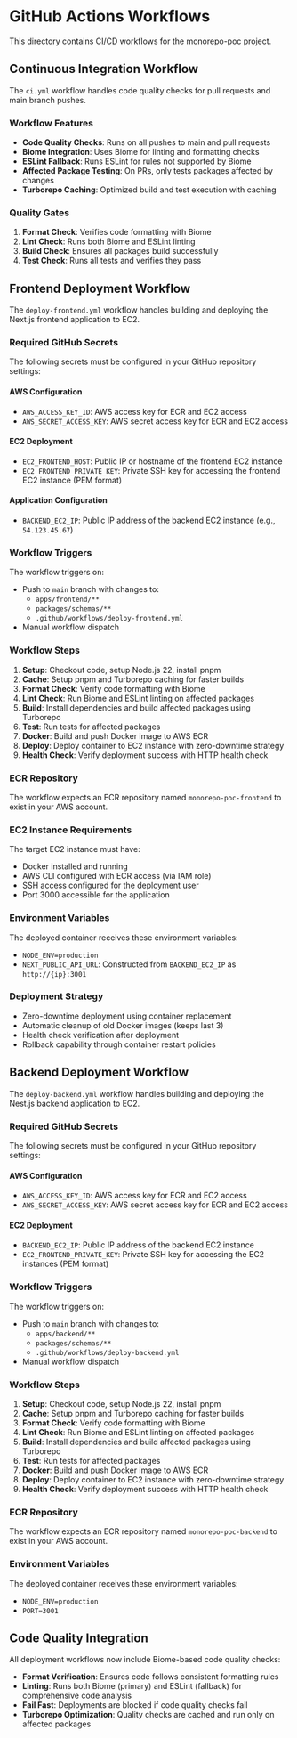 # GitHub Actions Workflows

This directory contains CI/CD workflows for the monorepo-poc project.

## Continuous Integration Workflow

The `ci.yml` workflow handles code quality checks for pull requests and main branch pushes.

### Workflow Features

- **Code Quality Checks**: Runs on all pushes to main and pull requests
- **Biome Integration**: Uses Biome for linting and formatting checks
- **ESLint Fallback**: Runs ESLint for rules not supported by Biome
- **Affected Package Testing**: On PRs, only tests packages affected by changes
- **Turborepo Caching**: Optimized build and test execution with caching

### Quality Gates

1. **Format Check**: Verifies code formatting with Biome
2. **Lint Check**: Runs both Biome and ESLint linting
3. **Build Check**: Ensures all packages build successfully
4. **Test Check**: Runs all tests and verifies they pass

## Frontend Deployment Workflow

The `deploy-frontend.yml` workflow handles building and deploying the Next.js frontend application to EC2.

### Required GitHub Secrets

The following secrets must be configured in your GitHub repository settings:

#### AWS Configuration

- `AWS_ACCESS_KEY_ID`: AWS access key for ECR and EC2 access
- `AWS_SECRET_ACCESS_KEY`: AWS secret access key for ECR and EC2 access

#### EC2 Deployment

- `EC2_FRONTEND_HOST`: Public IP or hostname of the frontend EC2 instance
- `EC2_FRONTEND_PRIVATE_KEY`: Private SSH key for accessing the frontend EC2 instance (PEM format)

#### Application Configuration

- `BACKEND_EC2_IP`: Public IP address of the backend EC2 instance (e.g., `54.123.45.67`)

### Workflow Triggers

The workflow triggers on:

- Push to `main` branch with changes to:
  - `apps/frontend/**`
  - `packages/schemas/**`
  - `.github/workflows/deploy-frontend.yml`
- Manual workflow dispatch

### Workflow Steps

1. **Setup**: Checkout code, setup Node.js 22, install pnpm
2. **Cache**: Setup pnpm and Turborepo caching for faster builds
3. **Format Check**: Verify code formatting with Biome
4. **Lint Check**: Run Biome and ESLint linting on affected packages
5. **Build**: Install dependencies and build affected packages using Turborepo
6. **Test**: Run tests for affected packages
7. **Docker**: Build and push Docker image to AWS ECR
8. **Deploy**: Deploy container to EC2 instance with zero-downtime strategy
9. **Health Check**: Verify deployment success with HTTP health check

### ECR Repository

The workflow expects an ECR repository named `monorepo-poc-frontend` to exist in your AWS account.

### EC2 Instance Requirements

The target EC2 instance must have:

- Docker installed and running
- AWS CLI configured with ECR access (via IAM role)
- SSH access configured for the deployment user
- Port 3000 accessible for the application

### Environment Variables

The deployed container receives these environment variables:

- `NODE_ENV=production`
- `NEXT_PUBLIC_API_URL`: Constructed from `BACKEND_EC2_IP` as `http://{ip}:3001`

### Deployment Strategy

- Zero-downtime deployment using container replacement
- Automatic cleanup of old Docker images (keeps last 3)
- Health check verification after deployment
- Rollback capability through container restart policies

## Backend Deployment Workflow

The `deploy-backend.yml` workflow handles building and deploying the Nest.js backend application to EC2.

### Required GitHub Secrets

The following secrets must be configured in your GitHub repository settings:

#### AWS Configuration

- `AWS_ACCESS_KEY_ID`: AWS access key for ECR and EC2 access
- `AWS_SECRET_ACCESS_KEY`: AWS secret access key for ECR and EC2 access

#### EC2 Deployment

- `BACKEND_EC2_IP`: Public IP address of the backend EC2 instance
- `EC2_FRONTEND_PRIVATE_KEY`: Private SSH key for accessing the EC2 instances (PEM format)

### Workflow Triggers

The workflow triggers on:

- Push to `main` branch with changes to:
  - `apps/backend/**`
  - `packages/schemas/**`
  - `.github/workflows/deploy-backend.yml`
- Manual workflow dispatch

### Workflow Steps

1. **Setup**: Checkout code, setup Node.js 22, install pnpm
2. **Cache**: Setup pnpm and Turborepo caching for faster builds
3. **Format Check**: Verify code formatting with Biome
4. **Lint Check**: Run Biome and ESLint linting on affected packages
5. **Build**: Install dependencies and build affected packages using Turborepo
6. **Test**: Run tests for affected packages
7. **Docker**: Build and push Docker image to AWS ECR
8. **Deploy**: Deploy container to EC2 instance with zero-downtime strategy
9. **Health Check**: Verify deployment success with HTTP health check

### ECR Repository

The workflow expects an ECR repository named `monorepo-poc-backend` to exist in your AWS account.

### Environment Variables

The deployed container receives these environment variables:

- `NODE_ENV=production`
- `PORT=3001`

## Code Quality Integration

All deployment workflows now include Biome-based code quality checks:

- **Format Verification**: Ensures code follows consistent formatting rules
- **Linting**: Runs both Biome (primary) and ESLint (fallback) for comprehensive code analysis
- **Fail Fast**: Deployments are blocked if code quality checks fail
- **Turborepo Optimization**: Quality checks are cached and run only on affected packages
